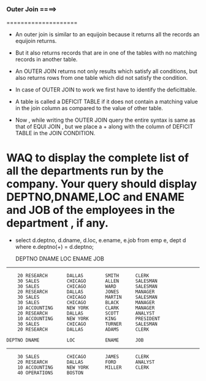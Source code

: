 


### Outer Join ====>
====================

* An outer join is similar to an equijoin because it returns all the records an equijoin returns.

* But it also returns records that are in one of the tables with no matching records in another table.

* An OUTER JOIN returns not only results which satisfy all conditions, but also returns rows from one table which did not satisfy the condition.

* In case of OUTER JOIN to work we first have to identify the deficittable.

* A table is called a DEFICIT TABLE if it does not contain a matching value in the join column as compared to the value of other table.

* Now , while writing the OUTER JOIN query the entire syntax is same as that of EQUI JOIN , but we place a + along with the column of DEFICIT TABLE in the JOIN CONDITION.


# WAQ to display the complete list of all the departments run by the company. Your query should display DEPTNO,DNAME,LOC and ENAME and JOB of the employees in the department , if any.
-  select d.deptno, d.dname, d.loc, e.ename, e.job from emp e, dept d where e.deptno(+) = d.deptno;

    DEPTNO DNAME          LOC           ENAME      JOB
---------- -------------- ------------- ---------- ---------
        20 RESEARCH       DALLAS        SMITH      CLERK
        30 SALES          CHICAGO       ALLEN      SALESMAN
        30 SALES          CHICAGO       WARD       SALESMAN
        20 RESEARCH       DALLAS        JONES      MANAGER
        30 SALES          CHICAGO       MARTIN     SALESMAN
        30 SALES          CHICAGO       BLACK      MANAGER
        10 ACCOUNTING     NEW YORK      CLARK      MANAGER
        20 RESEARCH       DALLAS        SCOTT      ANALYST
        10 ACCOUNTING     NEW YORK      KING       PRESIDENT
        30 SALES          CHICAGO       TURNER     SALESMAN
        20 RESEARCH       DALLAS        ADAMS      CLERK

    DEPTNO DNAME          LOC           ENAME      JOB
---------- -------------- ------------- ---------- ---------
        30 SALES          CHICAGO       JAMES      CLERK
        20 RESEARCH       DALLAS        FORD       ANALYST
        10 ACCOUNTING     NEW YORK      MILLER     CLERK
        40 OPERATIONS     BOSTON


